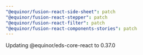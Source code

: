 ```yaml
---
"@equinor/fusion-react-side-sheet": patch
"@equinor/fusion-react-stepper": patch
"@equinor/fusion-react-filter": patch
"@equinor/fusion-react-components-stories": patch
---
```


Updating @equinor/eds-core-react to 0.37.0
